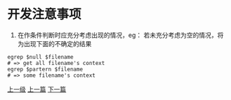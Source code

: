 # 开发注意事项
1. 在作条件判断时应充分考虑出现的情况，eg：
若未充分考虑为空的情况，将为出现下面的不确定的结果
```shell
egrep $null $filename  
# => get all filename's context
egrep $partern $filename
# => some filename's context
```




















[上一级](base.md)
[上一篇](conv_string_to_char_pointer.md)
[下一篇](do_while_false.md)
